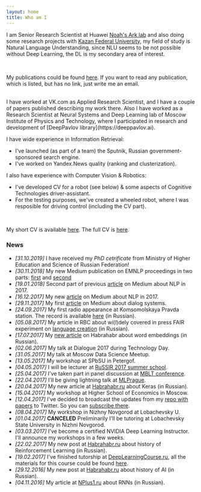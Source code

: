 ```yaml
---
layout: home
title: Who am I
---
```



I am Senior Research Scientist at Huawei [Noah's Ark lab](http://www.noahlab.com.hk/) and also doing some research projects with [Kazan Federal University](https://kpfu.ru/eng), my field of study is Natural Language Understanding, since NLU seems to be not possible without Deep Learning, the DL is my secondary area of interest. 

<br />

My publications could be found [here](./publications.md). If you want to read any publication, which is listed, but has no link, just write me an email.

<br />
I have worked at VK.com as Applied Research Scientist, and I have a couple of papers published describing my work there.
Also I have worked as a Research Scientist at Neural Systems and Deep Learning lab of Moscow Institute of Physics and Technology, where I participated in research and development of [DeepPavlov library](https://deeppavlov.ai).

I have wide experience in Information Retrieval:
- I've launched (as part of a team) the Sputnik, Russian government-sponsored search engine.
- I've worked on Yandex.News quality (ranking and clusterization).

I also have experience with Computer Vision & Robotics:
- I've developed CV for a robot (see below) & some aspects of Cognitive Technologies driver-assistant.
- For the testing purposes, we've created a wheeled robot, where I was resposible for driving control (including the CV part).

<br />

My short CV is available [here](resume/one-page-cv.pdf). The full CV is [here](https://www.dropbox.com/s/ce0d73trfwtfc7h/academic_CV2.pdf?dl=1).

### News 
- *[31.10.2019]* I have received my *PhD cetrificate* from Ministry of Higher Education and Science of Russian Federation!
- *[30.11.2018]* My new Medium publication on EMNLP proceedings in two parts: [first](https://medium.com/@madrugado/interesting-stuff-at-emnlp-part-i-4a79b5007eb1) and [second](https://medium.com/@madrugado/interesting-stuff-at-emnlp-part-ii-ce92ac928f16)
- *[19.01.2018]* Second part of previous [article](https://medium.com/@madrugado/advances-in-nlp-in-2017-part-ii-d8da391a3f01) on Medium about NLP in 2017.
- *[16.12.2017]* My new [article](https://medium.com/@madrugado/advances-in-nlp-in-2017-b00e927fcc57) on Medium about NLP in 2017.
- *[29.11.2017]* My first [article](https://medium.com/@madrugado/what-are-the-dialog-systems-or-something-about-eliza-9aefb551eaaa) on Medium about dialog systems.
- *[24.09.2017]* My first radio appearance at Komsomolskaya Pravda station. The record is available [here](https://www.kp.ru/radio/guest/827003/) (in Russian).
- *[05.08.2017]* My article in RBC about wi(l)dely covered in press FAIR experiment on [language creation](http://www.rbc.ru/opinions/technology_and_media/04/08/2017/598453329a7947214bab8e50) (in Russian).
- *[17.07.2017]* My [new article](https://habrahabr.ru/company/ods/blog/329410/
) on Habrahabr about word embeddings (in Russian).
- *[02.06.2017]* My talk at Dialogue 2017 during Technology Day.
- *[31.05.2017]* My talk at Moscow Data Science Meetup.
- *[13.05.2017]* My workshop at SPbSU in Petergof.
- *[04.05.2017]* I will be lecturer at [RuSSIR 2017 summer school](http://romip.ru/russir2017/). 
- *[25.04.2017]* I've taken part in panel discussion at [MBLT conference](https://mblt.ru).
- *[22.04.2017]* I'll be giving lightning talk at [MLPrague](http://mlprague.com).
- *[20.04.2017]* My new article at [Habrahabr.ru](https://habrahabr.ru/company/ods/blog/325432/) about Keras (in Russian).
- *[15.04.2017]* My workshop at Higher School of Economics in Moscow.
- *[12.04.2017]* I've decided to broadcast the updates from my [repo with papers](https://github.com/madrugado/deep-learning-nlp-rl-papers) to Twitter. So you can [subscribe there](https://twitter.com/madrugad0).
- *[08.04.2017]* My workshop in Nizhny Novgorod at Lobachevsky U.
- *[01.04.2017]* **CANCELED** Preliminarily I'll be tutoring at Lobachevsky State University in Nizhni Novgorod.
- *[03.03.2017]* I've become a certified NVIDIA Deep Learning Instructor. I'll announce my workshops in a few weeks.
- *[22.02.2017]* My new post at [Habrahabr.ru](https://habrahabr.ru/post/322404/) about history of Reinforcement Learning (in Russian).
- *[19.02.2017]* I've finished tutorship at [DeepLearningCourse.ru](http://DeepLearningCourse.ru), all the materials for this course could be found [here](https://github.com/DeepLearningCourse/DeepLearningCourse).
- *[29.12.2016]* My new post at [Habrahabr.ru](https://habrahabr.ru/company/mipt/blog/318758/) about history of AI (in Russian).
- *[04.11.2016]* My article at [NPlus1.ru](https://nplus1.ru/material/2016/11/04/recurrent-networks) about RNNs (in Russian).
